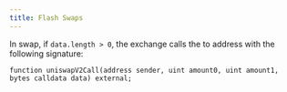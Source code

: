 ```yaml
---
title: Flash Swaps
---
```


In swap, if `data.length > 0`, the exchange calls the to address with the following signature:

```clike
function uniswapV2Call(address sender, uint amount0, uint amount1, bytes calldata data) external;
```
